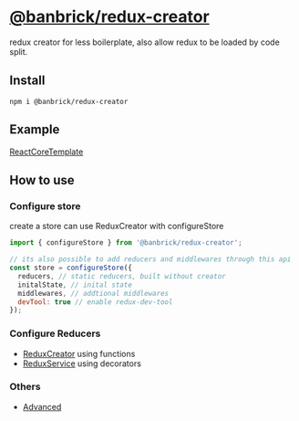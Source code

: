 # [@banbrick/redux-creator](https://www.npmjs.com/package/@banbrick/redux-creator)  
redux creator for less boilerplate, also allow redux to be loaded by code split.    

## Install
```npm i @banbrick/redux-creator```  

## Example
[ReactCoreTemplate](https://github.com/JiarongGu/ReactCoreTemplate/tree/master/ReactCoreTemplate/ClientApp)

## How to use
### Configure store
create a store can use ReduxCreator with configureStore
```javascript
import { configureStore } from '@banbrick/redux-creator';

// its also possible to add reducers and middlewares through this api
const store = configureStore({ 
  reducers, // static reducers, built without creator
  initalState, // inital state
  middlewares, // addtional middlewares
  devTool: true // enable redux-dev-tool
});
```
    
### Configure Reducers
- [ReduxCreator](https://github.com/JiarongGu/banbrick-redux-creator/blob/master/doc/ReduxCreator.md) using functions
- [ReduxService](https://github.com/JiarongGu/banbrick-redux-creator/blob/master/doc/ReduxService.md) using decorators
    
### Others
- [Advanced](https://github.com/JiarongGu/banbrick-redux-creator/blob/master/doc/Advanced.md)
